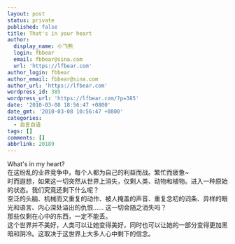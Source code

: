 ```yaml
---
layout: post
status: private
published: false
title: That's in your heart
author:
  display_name: 小飞熊
  login: fbbear
  email: fbbear@sina.com
  url: 'https://lfbear.com'
author_login: fbbear
author_email: fbbear@sina.com
author_url: 'https://lfbear.com'
wordpress_id: 385
wordpress_url: 'https://lfbear.com/?p=385'
date: '2010-03-08 18:56:47 +0800'
date_gmt: '2010-03-08 10:56:47 +0800'
categories:
  - 自言自语
tags: []
comments: []
abbrlink: 20189
---
```

<p>What's in my heart?<br />
在这纷乱的业界竞争中，每个人都为自己的利益而战。繁忙而疲惫~<br />
时而遐想，如果这一切突然从世界上消失，仅剩人类、动物和植物。进入一种原始的状态。我们究竟还剩下什么呢？<br />
空泛的头脑、机械而又重复的动作、被人掩盖的声音、重复念叨的词条、异样的眼光和语言、内心深处溢出的仇恨&hellip;&hellip; 这一切会随之消失吗？<br />
那些仅剩在心中的东西，一定不能丢。<br />
这个世界并不美好，人类可以让她变得美好，同时也可以让她的一部分变得更加黑暗和阴冷。这取决于这世界上大多人心中剩下的信念。</p>
